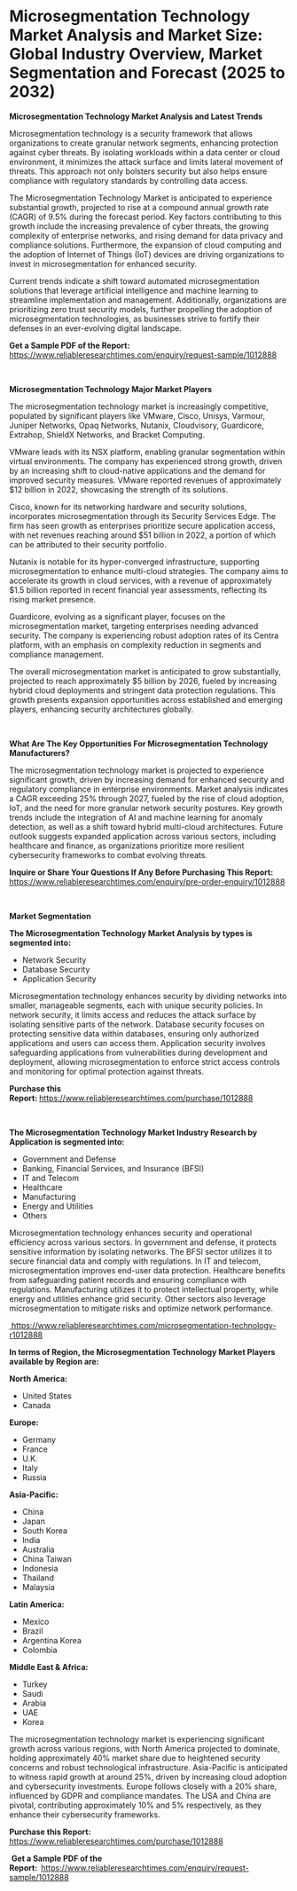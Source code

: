 <p><h1>Microsegmentation Technology Market Analysis and Market Size: Global Industry Overview, Market Segmentation and Forecast (2025 to 2032)</h1></p><p><strong>Microsegmentation Technology Market Analysis and Latest Trends</strong></p>
<p><p>Microsegmentation technology is a security framework that allows organizations to create granular network segments, enhancing protection against cyber threats. By isolating workloads within a data center or cloud environment, it minimizes the attack surface and limits lateral movement of threats. This approach not only bolsters security but also helps ensure compliance with regulatory standards by controlling data access. </p><p>The Microsegmentation Technology Market is anticipated to experience substantial growth, projected to rise at a compound annual growth rate (CAGR) of 9.5% during the forecast period. Key factors contributing to this growth include the increasing prevalence of cyber threats, the growing complexity of enterprise networks, and rising demand for data privacy and compliance solutions. Furthermore, the expansion of cloud computing and the adoption of Internet of Things (IoT) devices are driving organizations to invest in microsegmentation for enhanced security. </p><p>Current trends indicate a shift toward automated microsegmentation solutions that leverage artificial intelligence and machine learning to streamline implementation and management. Additionally, organizations are prioritizing zero trust security models, further propelling the adoption of microsegmentation technologies, as businesses strive to fortify their defenses in an ever-evolving digital landscape.</p></p>
<p><strong>Get a Sample PDF of the Report:&nbsp;</strong> <a href="https://www.reliableresearchtimes.com/enquiry/request-sample/1012888?utm_campaign=2754&utm_medium=2&utm_source=Github&utm_content=ia&utm_term=16042025&utm_id=microsegmentation-technology">https://www.reliableresearchtimes.com/enquiry/request-sample/1012888</a></p>
<p>&nbsp;</p>
<p><strong>Microsegmentation Technology Major Market Players</strong></p>
<p><p>The microsegmentation technology market is increasingly competitive, populated by significant players like VMware, Cisco, Unisys, Varmour, Juniper Networks, Opaq Networks, Nutanix, Cloudvisory, Guardicore, Extrahop, ShieldX Networks, and Bracket Computing. </p><p>VMware leads with its NSX platform, enabling granular segmentation within virtual environments. The company has experienced strong growth, driven by an increasing shift to cloud-native applications and the demand for improved security measures. VMware reported revenues of approximately $12 billion in 2022, showcasing the strength of its solutions.</p><p>Cisco, known for its networking hardware and security solutions, incorporates microsegmentation through its Security Services Edge. The firm has seen growth as enterprises prioritize secure application access, with net revenues reaching around $51 billion in 2022, a portion of which can be attributed to their security portfolio.</p><p>Nutanix is notable for its hyper-converged infrastructure, supporting microsegmentation to enhance multi-cloud strategies. The company aims to accelerate its growth in cloud services, with a revenue of approximately $1.5 billion reported in recent financial year assessments, reflecting its rising market presence.</p><p>Guardicore, evolving as a significant player, focuses on the microsegmentation market, targeting enterprises needing advanced security. The company is experiencing robust adoption rates of its Centra platform, with an emphasis on complexity reduction in segments and compliance management.</p><p>The overall microsegmentation market is anticipated to grow substantially, projected to reach approximately $5 billion by 2026, fueled by increasing hybrid cloud deployments and stringent data protection regulations. This growth presents expansion opportunities across established and emerging players, enhancing security architectures globally.</p></p>
<p>&nbsp;</p>
<p><strong>What Are The Key Opportunities For Microsegmentation Technology Manufacturers?</strong></p>
<p><p>The microsegmentation technology market is projected to experience significant growth, driven by increasing demand for enhanced security and regulatory compliance in enterprise environments. Market analysis indicates a CAGR exceeding 25% through 2027, fueled by the rise of cloud adoption, IoT, and the need for more granular network security postures. Key growth trends include the integration of AI and machine learning for anomaly detection, as well as a shift toward hybrid multi-cloud architectures. Future outlook suggests expanded application across various sectors, including healthcare and finance, as organizations prioritize more resilient cybersecurity frameworks to combat evolving threats.</p></p>
<p><strong>Inquire or Share Your Questions If Any Before Purchasing This Report:</strong> <a href="https://www.reliableresearchtimes.com/enquiry/pre-order-enquiry/1012888?utm_campaign=2754&utm_medium=2&utm_source=Github&utm_content=ia&utm_term=16042025&utm_id=microsegmentation-technology">https://www.reliableresearchtimes.com/enquiry/pre-order-enquiry/1012888</a></p>
<p>&nbsp;</p>
<p><strong>Market Segmentation</strong></p>
<p><strong>The Microsegmentation Technology Market Analysis by types is segmented into:</strong></p>
<p><ul><li>Network Security</li><li>Database Security</li><li>Application Security</li></ul></p>
<p><p>Microsegmentation technology enhances security by dividing networks into smaller, manageable segments, each with unique security policies. In network security, it limits access and reduces the attack surface by isolating sensitive parts of the network. Database security focuses on protecting sensitive data within databases, ensuring only authorized applications and users can access them. Application security involves safeguarding applications from vulnerabilities during development and deployment, allowing microsegmentation to enforce strict access controls and monitoring for optimal protection against threats.</p></p>
<p><strong>Purchase this Report:&nbsp;</strong><a href="https://www.reliableresearchtimes.com/purchase/1012888?utm_campaign=2754&utm_medium=2&utm_source=Github&utm_content=ia&utm_term=16042025&utm_id=microsegmentation-technology">https://www.reliableresearchtimes.com/purchase/1012888</a></p>
<p>&nbsp;</p>
<p><strong>The Microsegmentation Technology Market Industry Research by Application is segmented into:</strong></p>
<p><ul><li>Government and Defense</li><li>Banking, Financial Services, and Insurance (BFSI)</li><li>IT and Telecom</li><li>Healthcare</li><li>Manufacturing</li><li>Energy and Utilities</li><li>Others</li></ul></p>
<p><p>Microsegmentation technology enhances security and operational efficiency across various sectors. In government and defense, it protects sensitive information by isolating networks. The BFSI sector utilizes it to secure financial data and comply with regulations. In IT and telecom, microsegmentation improves end-user data protection. Healthcare benefits from safeguarding patient records and ensuring compliance with regulations. Manufacturing utilizes it to protect intellectual property, while energy and utilities enhance grid security. Other sectors also leverage microsegmentation to mitigate risks and optimize network performance.</p></p>
<p><a href="https://www.reliableresearchtimes.com/microsegmentation-technology-r1012888?utm_campaign=2754&utm_medium=2&utm_source=Github&utm_content=ia&utm_term=16042025&utm_id=microsegmentation-technology">&nbsp;https://www.reliableresearchtimes.com/microsegmentation-technology-r1012888</a></p>
<p><strong>In terms of Region, the Microsegmentation Technology Market Players available by Region are:</strong></p>
<p>
    <p> <strong> North America: </strong>
        <ul>
            <li>United States</li>
            <li>Canada</li>
        </ul>
        </p> 
    <p> <strong> Europe: </strong>
        <ul>
            <li>Germany</li>
            <li>France</li>
            <li>U.K.</li>
            <li>Italy</li>
            <li>Russia</li>
        </ul>
        </p> 
    <p> <strong> Asia-Pacific: </strong>
        <ul>
            <li>China</li>
            <li>Japan</li>
            <li>South Korea</li>
            <li>India</li>
            <li>Australia</li>
            <li>China Taiwan</li>
            <li>Indonesia</li>
            <li>Thailand</li>
            <li>Malaysia</li>
        </ul>
        </p> 
    <p> <strong> Latin America: </strong>
        <ul>
            <li>Mexico</li>
            <li>Brazil</li>
            <li>Argentina Korea</li>
            <li>Colombia</li>
        </ul>
        </p> 
    <p> <strong> Middle East & Africa: </strong>
        <ul>
            <li>Turkey</li>
            <li>Saudi</li>
            <li>Arabia</li>
            <li>UAE</li>
            <li>Korea</li>
        </ul>
    </p>
    </p>
<p><p>The microsegmentation technology market is experiencing significant growth across various regions, with North America projected to dominate, holding approximately 40% market share due to heightened security concerns and robust technological infrastructure. Asia-Pacific is anticipated to witness rapid growth at around 25%, driven by increasing cloud adoption and cybersecurity investments. Europe follows closely with a 20% share, influenced by GDPR and compliance mandates. The USA and China are pivotal, contributing approximately 10% and 5% respectively, as they enhance their cybersecurity frameworks.</p></p>
<p><strong>Purchase this Report: </strong><a href="https://www.reliableresearchtimes.com/purchase/1012888?utm_campaign=2754&utm_medium=2&utm_source=Github&utm_content=ia&utm_term=16042025&utm_id=microsegmentation-technology">https://www.reliableresearchtimes.com/purchase/1012888</a></p>
<p>&nbsp;<strong>Get a Sample PDF of the Report:&nbsp;&nbsp;</strong><a href="https://www.reliableresearchtimes.com/enquiry/request-sample/1012888?utm_campaign=2754&utm_medium=2&utm_source=Github&utm_content=ia&utm_term=16042025&utm_id=microsegmentation-technology">https://www.reliableresearchtimes.com/enquiry/request-sample/1012888</a></p>
<p><strong></strong></p>
<p><p></p><p></p><p></p></p>